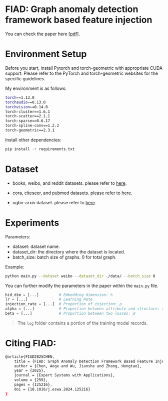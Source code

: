 # FIAD: Graph anomaly detection framework based feature injection 
You can check the paper here [[pdf]](https://www.sciencedirect.com/science/article/abs/pii/S0957417424020839).

# Environment Setup
Before you start, install Pytorch and torch-geometric with appropriate CUDA support. Please refer to the PyTorch and torch-geometric websites for the specific guidelines.

My environment is as follows:
```bash
torch==1.13.0
torchaudio==0.13.0
torchvision==0.14.0
torch-cluster==1.6.1
torch-scatter==2.1.1
torch-sparse==0.6.17
torch-spline-conv==1.2.2
torch-geometric==2.3.1

```

Install other dependencies:

```bash
pip install -r requirements.txt
```

# Dataset

- books, weibo, and reddit datasets. please refer to [here](https://github.com/pygod-team/data).

- cora, citeseer, and pubmed datasets. please refer to [here](https://github.com/TrustAGI-Lab/CoLA).

- ogbn-arxiv dataset. please refer to [here](https://ogb.stanford.edu/docs/nodeprop/).

# Experiments
Parameters:

- dataset: dataset name.
- dataset_dir: the directory where the dataset is located.
- batch_size: batch size of graphs. 0 for total graph.

Example:
```bash
python main.py --dataset weibo --dataset_dir ./data/ --batch_size 0
```

You can further modify the parameters in the paper within the `main.py` file.
```python
hid_dim = [...]         # Embedding dimension: ℎ
lr = [...]              # Learning Rate
injection_rate = [...]  # Proportion of injection: 𝑝
alpha = [...]           # Proportion between attribute and structure: 𝛼
beta = [...]            # Proportion between two losses: 𝛽
```
> The `log` folder contains a portion of the training model records.

# Citing FIAD:
```bash
@article{FIAD2025CHEN,
	title = {FIAD: Graph Anomaly Detection Framework Based Feature Injection},
	author = {Chen, Aoge and Wu, Jianshe and Zhang, Hongtao},
	year = {2025},
	journal = {Expert Systems with Applications},
	volume = {259},
	pages = {125216},
	doi = {10.1016/j.eswa.2024.125216}
}
```
